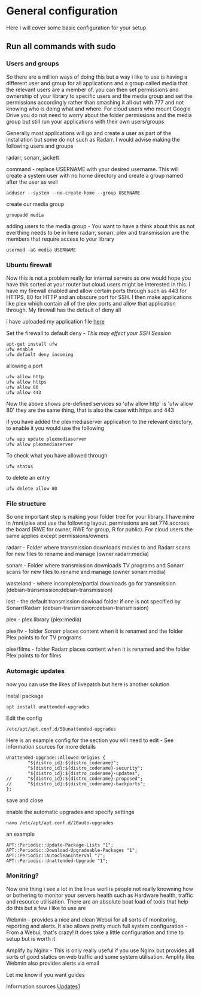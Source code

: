 # General configuration 
Here i will cover some basic configuration for your setup
## Run all commands with sudo

### Users and groups 
So there are a million ways of doing this but a way i like to use is having a different user and group for all applications and a group called media that the relevant users are a member of. you can then set permissions and ownership of your library to specific users and the media group and set the permissions accordingly rather than smashing it all out with 777 and not knowing who is doing what and where. For cloud users who mount Google Drive you do not need to worry about the folder permissions and the media group but still run your applications with their own users/groups

Generally most applications will go and create a user as part of the installation but some do not such as Radarr. I would advise making the following users and groups

radarr, sonarr, jackett

command - replace USERNAME with your desired username. This will create a system user with no home directory and create a group named after the user as well
```
adduser --system --no-create-home --group USERNAME
```

create our media group
```
groupadd media
```

adding users to the media group - You want to have a think about this as not everthing needs to be in here radarr, sonarr, plex and transmission are the members that require access to your library
```
usermod -aG media USERNAME
```

### Ubuntu firewall 
Now this is not a problem really for internal servers as one would hope you have this sorted at your router but cloud users might be interested in this. I have my firewall enabled and allow certain ports through such as 443 for HTTPS, 80 for HTTP and an obscure port for SSH. I then make applications like plex which contain all of the plex ports and allow that application through. My firewall has the default of deny all

i have uploaded my application file [here](/etc/ufw/applications.d/plexmediaserver) 

Set the firewall to default deny - *This may effect your SSH Session*
```
apt-get install ufw
ufw enable
ufw default deny incoming
```

allowing a port
```
ufw allow http
ufw allow https
ufw allow 80
ufw allow 443
```
Now the above shows pre-defined services so 'ufw allow http' is 'ufw allow 80' they are the same thing, that is also the case with https and 443

if you have added the plexmediaserver application to the relevant directory, to enable it you would use the following
```
ufw app update plexmediaserver
ufw allow plexmediaserver
```

To check what you have allowed through 
```
ufw status
```
to delete an entry
```
ufw delete allow 80
```


### File structure

So one important step is making your folder tree for your library. I have mine in /mnt/plex and use the following layout. permissions are set 774 accross the board (RWE for owner, RWE for group, R for public). For cloud users the same applies except permissions/owners

radarr - Folder where transmission downloads movies to and Radarr scans for new files to rename and manage (owner radarr:media)

sonarr - Folder where transmission downloads TV programs and Sonarr scans for new files to rename and manage (owner sonarr:media)

wasteland - where incomplete/partial downloads go for transmission (debian-transmission:debian-transmission)

lost - the default transmission dowload folder if one is not specified by Sonarr/Radarr (debian-transmission:debian-transmission)

plex - plex library (plex:media)

plex/tv - folder Sonarr places content when it is renamed and the folder Plex points to for TV programs 

plex/films - folder Radarr places content when it is renamed and the folder Plex points to for films

### Automagic updates

now you can use the likes of livepatch but here is another solution 

install package
```
apt install unattended-upgrades
```

Edit the config
```
/etc/apt/apt.conf.d/50unattended-upgrades
```

Here is an example config for the section you will need to edit - See information sources for more details
```
Unattended-Upgrade::Allowed-Origins {
        "${distro_id}:${distro_codename}";
        "${distro_id}:${distro_codename}-security";
        "${distro_id}:${distro_codename}-updates";
//      "${distro_id}:${distro_codename}-proposed";
//      "${distro_id}:${distro_codename}-backports";
};
```

save and close

enable the automatic upgrades and specify settings
```
nano /etc/apt/apt.conf.d/20auto-upgrades
```

an example 
```
APT::Periodic::Update-Package-Lists "1";
APT::Periodic::Download-Upgradeable-Packages "1";
APT::Periodic::AutocleanInterval "7";
APT::Periodic::Unattended-Upgrade "1";
```

### Monitring?

Now one thing i see a lot in the linux worl is people not really knowning how or bothering to monitor your servers health such as Hardware health, traffic and resource utilisation. There are an absolute boat load of tools that help do this but a few i like to use are 

Webmin - provides a nice and clean Webui for all sorts of monitoring, reporting and alerts. It also allows pretty much full system configuration - From a Webui, that's crazy! It does take a little configuration and time to setup but is worth it

Amplify by Nginx - This is only really useful if you use Nginx but provides all sorts of good statics on web traffic and some system utilisation. Amplify like Webmin also provides alerts via email

Let me know if you want guides

Information sources [Updates1](https://help.ubuntu.com/lts/serverguide/automatic-updates.html)
